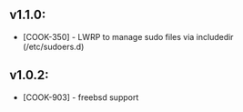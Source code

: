 ## v1.1.0:

* [COOK-350] - LWRP to manage sudo files via includedir (/etc/sudoers.d)

## v1.0.2:

* [COOK-903] - freebsd support
